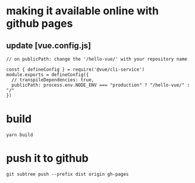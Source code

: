 # making it available online with github pages

## update [vue.config.js]
```
// on publicPath: change the '/hello-vue/' with your repository name

const { defineConfig } = require('@vue/cli-service')
module.exports = defineConfig({
  // transpileDependencies: true,
  publicPath: process.env.NODE_ENV === "production" ? "/hello-vue/" : "/"
})
```
# build
```
yarn build
```

# push it to github
```
git subtree push --prefix dist origin gh-pages
```